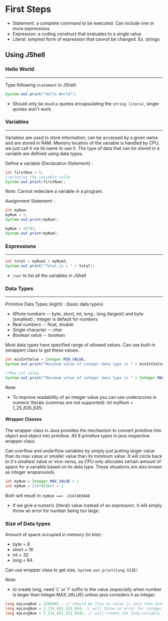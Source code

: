 # First Steps

- Statement: a complete command to be executed. Can include one or more expressions.
- Expression: a coding construct that evaluates to a single value
- Literal: simplest form of expression that cannot be changed. Ex. strings

## Using JShell

### Hello World

---
Type following `statement` in JShell:

```java
System.out.print("Hello World");
```

- Should only be `double` quotes encapsulating the `string literal`, single quotes won't work.

### Variables

---
Variables are used to store information, can be accessed by a given name and are stored in RAM. Memory location of the variable is handled by CPU, we just call it via its name to use it. The type of data that can be stored in a variable are defined using data types.

Define a variable (Declaration Statement) :

```java
int firstNum = 5;
//printing the variable value
System.out.print(firstNum);
```

Note: Cannot redeclare a variable in a program.

Assignment Statement :

```java
int myNum;
myNum = 5;
System.out.print(myNum);

myNum = (6*9);
System.out.print(myNum);
```

### Expressions

---

```java
int total = myNum1 + myNum2;
System.out.print("Total is = " + total);
```

- `/var` to list all the variables in JShell

### Data Types

---
Primitive Data Types (eight) : (basic data types)

- Whole numbers -- byte, short, int, long ; long (largest) and byte (smallest) ; integer is default for numbers
- Real numbers -- float, double
- Single character -- char
- Boolean value -- boolean

Most data types have specified range of allowed values. Can use built-in (wrapper) class to get these values.

```java
int minIntValue = Integer.MIN_VALUE;
System.out.print("Minimum value of integer data type is " + minIntValue);

//Max int value
System.out.print("Maximum value of integer data type is " + Integer.MAX_VALUE);
```

Note:

- To improve readability of an integer value you can use underscores in numeric literals (commas are not supported): int myNum = 1_25_635_635;

#### Wrapper Classes

The wrapper class in Java provides the mechanism to convert primitive into object and object into primitive. All 8 primitive types in java respective wrapper class.

Can overflow and underflow variables by simply just putting larger value than its max value or smaller value than its minimum value. It will circle back to it's smallest value or vice-versa, as CPU only allocates certain amount of space for a variable based on its data type. These situations are also known as integer wraparounds.

```java
int myNum = Integer.MAX_VALUE + 1
int myNum = 2147483647 + 1
```

Both will result in: `myNum ==> -2147483648`

- If we give a numeric (literal) value instead of an expression, it will simply throw an error for number being too large.

### Size of Data types

Amount of space occupied in memory (in bits) :

- byte = 8
- short = 16
- int = 32
- long = 64

Can use wrapper class to get size. `System.out.print(Long.SIZE)`

Note:

- to create long, need 'L' or 'l' suffix to the value (especially when number is larger than Integer.MAX_VALUE) unless java considers it as integer.

```java
long myLongNum = 1256463 ; // should be fine as value is less than Integer.MAX_VALUE
long myLongNum = 3_214_651_321_654; // will throw an error for integer number too large 
long myLongNum = 3_214_651_321_654L; // will create the long variable
```


